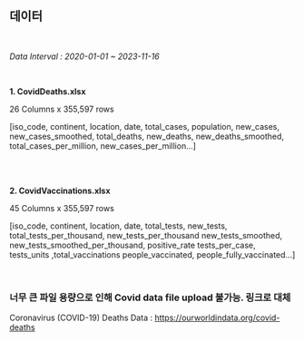 ## 데이터

<br/>

*Data Interval : 2020-01-01 ~ 2023-11-16*

<br/>


**1. CovidDeaths.xlsx**

26 Columns x 355,597 rows

[iso_code, continent, location, date, total_cases, population, new_cases, new_cases_smoothed, total_deaths, new_deaths, new_deaths_smoothed, total_cases_per_million, new_cases_per_million...]

<br/>

<br/>


**2. CovidVaccinations.xlsx**

45 Columns x 355,597 rows

[iso_code, continent, location, date, total_tests, new_tests, total_tests_per_thousand, new_tests_per_thousand new_tests_smoothed, new_tests_smoothed_per_thousand, positive_rate tests_per_case, tests_units ,total_vaccinations people_vaccinated, people_fully_vaccinated...]

<br/>

### 너무 큰 파일 용량으로 인해 Covid data file upload 불가능. 링크로 대체

Coronavirus (COVID-19) Deaths Data : https://ourworldindata.org/covid-deaths
